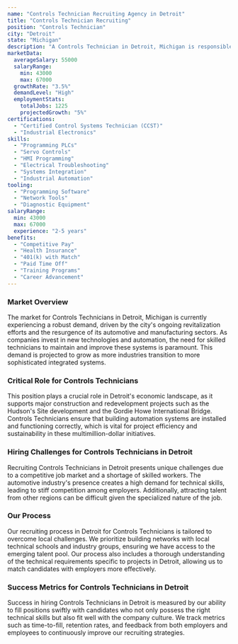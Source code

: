 ```yaml
---
name: "Controls Technician Recruiting Agency in Detroit"
title: "Controls Technician Recruiting"
position: "Controls Technician"
city: "Detroit"
state: "Michigan"
description: "A Controls Technician in Detroit, Michigan is responsible for maintaining, troubleshooting, and designing solutions for control systems in various industries."
marketData:
  averageSalary: 55000
  salaryRange:
    min: 43000
    max: 67000
  growthRate: "3.5%"
  demandLevel: "High"
  employmentStats:
    totalJobs: 1225
    projectedGrowth: "5%"
certifications:
  - "Certified Control Systems Technician (CCST)"
  - "Industrial Electronics"
skills:
  - "Programming PLCs"
  - "Servo Controls"
  - "HMI Programming"
  - "Electrical Troubleshooting"
  - "Systems Integration"
  - "Industrial Automation"
tooling:
  - "Programming Software"
  - "Network Tools"
  - "Diagnostic Equipment"
salaryRange:
  min: 43000
  max: 67000
  experience: "2-5 years"
benefits:
  - "Competitive Pay"
  - "Health Insurance"
  - "401(k) with Match"
  - "Paid Time Off"
  - "Training Programs"
  - "Career Advancement"
---
```


### Market Overview
The market for Controls Technicians in Detroit, Michigan is currently experiencing a robust demand, driven by the city's ongoing revitalization efforts and the resurgence of its automotive and manufacturing sectors. As companies invest in new technologies and automation, the need for skilled technicians to maintain and improve these systems is paramount. This demand is projected to grow as more industries transition to more sophisticated integrated systems.

### Critical Role for Controls Technicians
This position plays a crucial role in Detroit's economic landscape, as it supports major construction and redevelopment projects such as the Hudson's Site development and the Gordie Howe International Bridge. Controls Technicians ensure that building automation systems are installed and functioning correctly, which is vital for project efficiency and sustainability in these multimillion-dollar initiatives.

### Hiring Challenges for Controls Technicians in Detroit
Recruiting Controls Technicians in Detroit presents unique challenges due to a competitive job market and a shortage of skilled workers. The automotive industry's presence creates a high demand for technical skills, leading to stiff competition among employers. Additionally, attracting talent from other regions can be difficult given the specialized nature of the job.

### Our Process
Our recruiting process in Detroit for Controls Technicians is tailored to overcome local challenges. We prioritize building networks with local technical schools and industry groups, ensuring we have access to the emerging talent pool. Our process also includes a thorough understanding of the technical requirements specific to projects in Detroit, allowing us to match candidates with employers more effectively.

### Success Metrics for Controls Technicians in Detroit
Success in hiring Controls Technicians in Detroit is measured by our ability to fill positions swiftly with candidates who not only possess the right technical skills but also fit well with the company culture. We track metrics such as time-to-fill, retention rates, and feedback from both employers and employees to continuously improve our recruiting strategies.